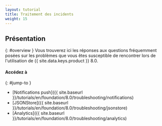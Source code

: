 ```yaml
---
layout: tutorial
title: Traitement des incidents
weight: 15
---
```

<!-- NLS_CHARSET=UTF-8 -->
## Présentation
{: #overview }
Vous trouverez ici les réponses aux questions fréquemment posées sur les problèmes que vous êtes susceptible de rencontrer lors de l'utilisation de {{ site.data.keys.product }} 8.0.

#### Accédez à
{: #jump-to }
* [Notifications push]({{ site.baseurl }}/tutorials/en/foundation/8.0/troubleshooting/notifications)
* [JSONStore]({{ site.baseurl }}/tutorials/en/foundation/8.0/troubleshooting/jsonstore)
* [Analytics]({{ site.baseurl }}/tutorials/en/foundation/8.0/troubleshooting/analytics)
